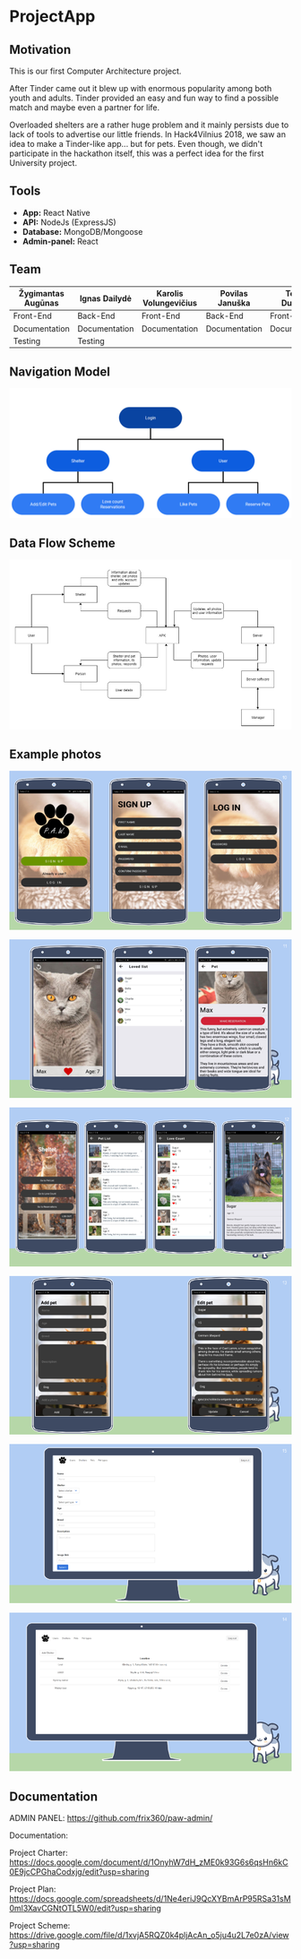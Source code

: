 # ProjectApp
## Motivation

This is our first Computer Architecture project.

After Tinder came out it blew up with enormous popularity among both youth and adults. Tinder provided an easy and fun way to find a possible match and maybe even a partner for life.

Overloaded shelters are a rather huge problem and it mainly persists due to lack of tools to advertise our little friends. In Hack4Vilnius 2018, we saw an idea to make a Tinder-like app... but for pets. Even though, we didn't participate in the hackathon itself, this was a perfect idea for the first University project.



## Tools

- **App:** React Native
- **API:** NodeJs (ExpressJS)
- **Database:** MongoDB/Mongoose
- **Admin-panel:** React



## Team

| Žygimantas Augūnas | Ignas Dailydė | Karolis Volungevičius | Povilas Januška | Tomas Dukynas |
| ------------------ | ------------- | --------------------- | --------------- | ------------- |
| Front-End          | Back-End      | Front-End             | Back-End        | Front-End     |
| Documentation      | Documentation | Documentation         | Documentation   | Documentation |
| Testing            | Testing       |                       |                 |               |



## Navigation Model

![Navigation Model](./images/navig_model.png)

## Data Flow Scheme

![Data Flow Scheme](./images/data_flow_scheme.png)

## Example photos

![P.A.W](./images/P.A.W.png)

![P.A.W_2](./images/P.A.W_2.png)

![P.A.W_3](./images/P.A.W_3.png)

![P.A.W_4](./images/P.A.W_4.png)

![P.A.W_5](./images/P.A.W_5.png)

![P.A.W_6](./images/P.A.W_6.png)

## Documentation

ADMIN PANEL: https://github.com/frix360/paw-admin/

Documentation:

Project Charter: https://docs.google.com/document/d/1OnyhW7dH_zME0k93G6s6qsHn6kC0E9jcCPGhaCodxjg/edit?usp=sharing

Project Plan: https://docs.google.com/spreadsheets/d/1Ne4eriJ9QcXYBmArP95RSa31sM0ml3XavCGNtOTL5W0/edit?usp=sharing

Project Scheme: https://drive.google.com/file/d/1xvjA5RQZ0k4pljAcAn_o5ju4u2L7e0zA/view?usp=sharing
